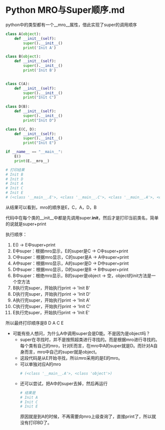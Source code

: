 # Python MRO与Super顺序.md
python中的类型都有一个__mro__属性，借此实现了super的调用顺序
```python
class A(object):
    def __init__(self):
        super().__init__()
        print('Init A')

class B(object):
    def __init__(self):
        super().__init__()
        print('Init B')
        

class C(A):
    def __init__(self):
        super().__init__()
        print("Init C")
        
class D(B):
    def __init__(self):
        super().__init__()
        print("Init D")

class E(C, D):
    def __init__(self):
        super().__init__()
        print("Init E")

if __name__ == "__main__":
    E()
    print(E.__mro__)
```

```python
# 打印结果
# Init B
# Init D
# Init A
# Init C
# Init E
# (<class '__main__.E'>, <class '__main__.C'>, <class '__main__.A'>, <class '__main__.D'>, <class '__main__.B'>, <class 'object'>)
```

从结果可以看到，mro的顺序是E，C，A，D，B

代码中在每个类的__init__中都是先调用super.__init__，然后才是打印当前类名，简单的说就是super+print

执行顺序：
1. E() -> E中super+print
2. E中super：根据mro显示，E的super是C -> C中super+print
3. C中super：根据mro显示，C的super是A -> A中super+print
4. A中super：根据mro显示，A的super是D -> D中super+print
5. D中super：根据mro显示，D的super是B -> B中super+print
6. B中super：根绝mro显示，B的super是object -> 空，object的init方法是一个空方法
7. B执行完super，开始执行print -> 'Init B'
9. D执行完super，开始执行print -> 'Init D'
10. A执行完super，开始执行print -> 'Init A'
11. C执行完super，开始执行print -> 'Init C'
12. E执行完super，开始执行print -> 'Init E'

所以最终打印顺序是B D A C E

- 可能有些人想问，为什么A中调用super会是D能。不是因为是object吗？
    - super在寻找时，并不是按照超类进行寻找的。而是根据mro进行寻找的。每个类有自己的mro，针对E而言，在mro中A的super就是D。而针对A自身而言，mro中自己的super就是object。
    - 这段代码是从E开始寻找，所以mro采用的是E的mro。
    - 可以单独对应A的mro
        ```python
        # (<class '__main__.A'>, <class 'object'>)
        ```
    - 还可以尝试，把A中的super去掉，然后再运行
        ```python
        # 结果是
        # Init A
        # Init C
        # Init E
        ```
        原因就是到A的时候，不再需要向mro上级查询了，直接print了，所以就没有打印BD了。


